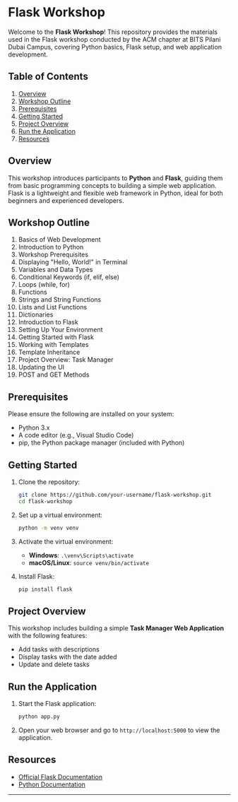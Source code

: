 # Flask Workshop

Welcome to the **Flask Workshop**! This repository provides the materials used in the Flask workshop conducted by the ACM chapter at BITS Pilani Dubai Campus, covering Python basics, Flask setup, and web application development.

## Table of Contents

1. [Overview](#overview)
2. [Workshop Outline](#workshop-outline)
3. [Prerequisites](#prerequisites)
4. [Getting Started](#getting-started)
5. [Project Overview](#project-overview)
6. [Run the Application](#run-the-application)
7. [Resources](#resources)

## Overview

This workshop introduces participants to **Python** and **Flask**, guiding them from basic programming concepts to building a simple web application. Flask is a lightweight and flexible web framework in Python, ideal for both beginners and experienced developers.

## Workshop Outline

1. Basics of Web Development
2. Introduction to Python
3. Workshop Prerequisites
4. Displaying "Hello, World!" in Terminal
5. Variables and Data Types
6. Conditional Keywords (if, elif, else)
7. Loops (while, for)
8. Functions
9. Strings and String Functions
10. Lists and List Functions
11. Dictionaries
12. Introduction to Flask
13. Setting Up Your Environment
14. Getting Started with Flask
15. Working with Templates
16. Template Inheritance
17. Project Overview: Task Manager
18. Updating the UI
19. POST and GET Methods

## Prerequisites

Please ensure the following are installed on your system:
- Python 3.x
- A code editor (e.g., Visual Studio Code)
- pip, the Python package manager (included with Python)

## Getting Started

1. Clone the repository:
   ```bash
   git clone https://github.com/your-username/flask-workshop.git
   cd flask-workshop
   ```

2. Set up a virtual environment:
   ```bash
   python -m venv venv
   ```

3. Activate the virtual environment:
   - **Windows**: `.\venv\Scripts\activate`
   - **macOS/Linux**: `source venv/bin/activate`

4. Install Flask:
   ```bash
   pip install flask
   ```

## Project Overview

This workshop includes building a simple **Task Manager Web Application** with the following features:
- Add tasks with descriptions
- Display tasks with the date added
- Update and delete tasks

## Run the Application

1. Start the Flask application:
   ```bash
   python app.py
   ```
2. Open your web browser and go to `http://localhost:5000` to view the application.

## Resources

- [Official Flask Documentation](https://flask.palletsprojects.com/)
- [Python Documentation](https://docs.python.org/3/)

---
